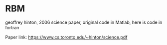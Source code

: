 # RBM

geoffrey hinton, 2006 science paper, original code in Matlab, here is code in fortran

Paper link: https://www.cs.toronto.edu/~hinton/science.pdf
